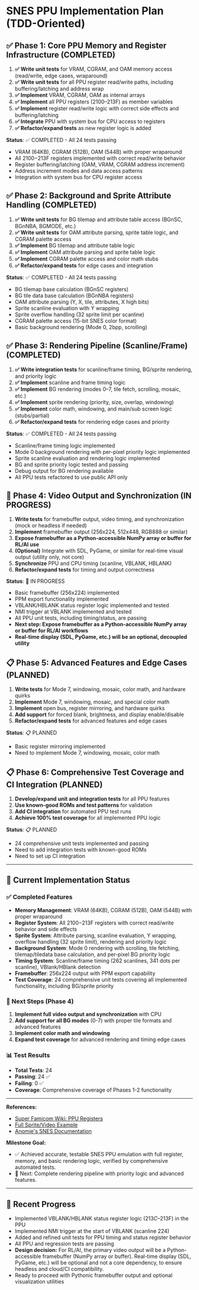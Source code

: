 # SNES PPU Implementation Plan (TDD-Oriented)

## ✅ Phase 1: Core PPU Memory and Register Infrastructure (COMPLETED)

1. **✅ Write unit tests** for VRAM, CGRAM, and OAM memory access (read/write, edge cases, wraparound)
2. **✅ Write unit tests** for all PPU register read/write paths, including buffering/latching and address wrap
3. **✅ Implement** VRAM, CGRAM, OAM as internal arrays
4. **✅ Implement** all PPU registers ($2100–$213F) as member variables
5. **✅ Implement** register read/write logic with correct side effects and buffering/latching
6. **✅ Integrate** PPU with system bus for CPU access to registers
7. **✅ Refactor/expand tests** as new register logic is added

**Status**: ✅ COMPLETED - All 24 tests passing

- VRAM (64KB), CGRAM (512B), OAM (544B) with proper wraparound
- All $2100-$213F registers implemented with correct read/write behavior
- Register buffering/latching (OAM, VRAM, CGRAM address increment)
- Address increment modes and data access patterns
- Integration with system bus for CPU register access

## ✅ Phase 2: Background and Sprite Attribute Handling (COMPLETED)

1. **✅ Write unit tests** for BG tilemap and attribute table access (BGnSC, BGnNBA, BGMODE, etc.)
2. **✅ Write unit tests** for OAM attribute parsing, sprite table logic, and CGRAM palette access
3. **✅ Implement** BG tilemap and attribute table logic
4. **✅ Implement** OAM attribute parsing and sprite table logic
5. **✅ Implement** CGRAM palette access and color math stubs
6. **✅ Refactor/expand tests** for edge cases and integration

**Status**: ✅ COMPLETED - All 24 tests passing

- BG tilemap base calculation (BGnSC registers)
- BG tile data base calculation (BGnNBA registers)
- OAM attribute parsing (Y, X, tile, attributes, X high bits)
- Sprite scanline evaluation with Y wrapping
- Sprite overflow handling (32 sprite limit per scanline)
- CGRAM palette access (15-bit SNES color format)
- Basic background rendering (Mode 0, 2bpp, scrolling)

## ✅ Phase 3: Rendering Pipeline (Scanline/Frame) (COMPLETED)

1. **✅ Write integration tests** for scanline/frame timing, BG/sprite rendering, and priority logic
2. **✅ Implement** scanline and frame timing logic
3. **✅ Implement** BG rendering (modes 0–7, tile fetch, scrolling, mosaic, etc.)
4. **✅ Implement** sprite rendering (priority, size, overlap, windowing)
5. **✅ Implement** color math, windowing, and main/sub screen logic (stubs/partial)
6. **✅ Refactor/expand tests** for rendering edge cases and priority

**Status**: ✅ COMPLETED - All 24 tests passing

- Scanline/frame timing logic implemented
- Mode 0 background rendering with per-pixel priority logic implemented
- Sprite scanline evaluation and rendering logic implemented
- BG and sprite priority logic tested and passing
- Debug output for BG rendering available
- All PPU tests refactored to use public API only

## 🔄 Phase 4: Video Output and Synchronization (IN PROGRESS)

1. **Write tests** for framebuffer output, video timing, and synchronization (mock or headless if needed)
2. **Implement** framebuffer output (256x224, 512x448, RGB888 or similar)
3. **Expose framebuffer as a Python-accessible NumPy array or buffer for RL/AI use**
4. **(Optional)** Integrate with SDL, PyGame, or similar for real-time visual output (utility only, not core)
5. **Synchronize** PPU and CPU timing (scanline, VBLANK, HBLANK)
6. **Refactor/expand tests** for timing and output correctness

**Status**: 🔄 IN PROGRESS

- Basic framebuffer (256x224) implemented
- PPM export functionality implemented
- VBLANK/HBLANK status register logic implemented and tested
- NMI trigger at VBLANK implemented and tested
- All PPU unit tests, including timing/status, are passing
- **Next step: Expose framebuffer as a Python-accessible NumPy array or buffer for RL/AI workflows**
- **Real-time display (SDL, PyGame, etc.) will be an optional, decoupled utility**

## 📋 Phase 5: Advanced Features and Edge Cases (PLANNED)

1. **Write tests** for Mode 7, windowing, mosaic, color math, and hardware quirks
2. **Implement** Mode 7, windowing, mosaic, and special color math
3. **Implement** open bus, register mirroring, and hardware quirks
4. **Add support** for forced blank, brightness, and display enable/disable
5. **Refactor/expand tests** for advanced features and edge cases

**Status**: 📋 PLANNED

- Basic register mirroring implemented
- Need to implement Mode 7, windowing, mosaic, color math

## 📋 Phase 6: Comprehensive Test Coverage and CI Integration (PLANNED)

1. **Develop/expand unit and integration tests** for all PPU features
2. **Use known-good ROMs and test patterns** for validation
3. **Add CI integration** for automated PPU test runs
4. **Achieve 100% test coverage** for all implemented PPU logic

**Status**: 📋 PLANNED

- 24 comprehensive unit tests implemented and passing
- Need to add integration tests with known-good ROMs
- Need to set up CI integration

---

## 🎯 Current Implementation Status

### ✅ Completed Features

- **Memory Management**: VRAM (64KB), CGRAM (512B), OAM (544B) with proper wraparound
- **Register System**: All $2100-$213F registers with correct read/write behavior and side effects
- **Sprite System**: Attribute parsing, scanline evaluation, Y wrapping, overflow handling (32 sprite limit), rendering and priority logic
- **Background System**: Mode 0 rendering with scrolling, tile fetching, tilemap/tiledata base calculation, and per-pixel BG priority logic
- **Timing System**: Scanline/frame timing (262 scanlines, 341 dots per scanline), VBlank/HBlank detection
- **Framebuffer**: 256x224 output with PPM export capability
- **Test Coverage**: 24 comprehensive unit tests covering all implemented functionality, including BG/sprite priority

### 🔄 Next Steps (Phase 4)

1. **Implement full video output and synchronization** with CPU
2. **Add support for all BG modes** (0-7) with proper tile formats and advanced features
3. **Implement color math and windowing**
4. **Expand test coverage** for advanced rendering and timing edge cases

### 📊 Test Results

- **Total Tests**: 24
- **Passing**: 24 ✅
- **Failing**: 0 ✅
- **Coverage**: Comprehensive coverage of Phases 1-2 functionality

---

**References:**

- [Super Famicom Wiki: PPU Registers](https://wiki.superfamicom.org/registers)
- [Full Sprite/Video Example](https://wiki.superfamicom.org/snes-sprites/history/1592699300223)
- [Anomie's SNES Documentation](https://problemkaputt.de/fullsnes.htm)

**Milestone Goal:**

- ✅ Achieved accurate, testable SNES PPU emulation with full register, memory, and basic rendering logic, verified by comprehensive automated tests.
- 🎯 Next: Complete rendering pipeline with priority logic and advanced features.

---

## 🎯 Recent Progress

- Implemented VBLANK/HBLANK status register logic ($213C–$213F) in the PPU
- Implemented NMI trigger at the start of VBLANK (scanline 224)
- Added and refined unit tests for PPU timing and status register behavior
- All PPU and regression tests are passing
- **Design decision:** For RL/AI, the primary video output will be a Python-accessible framebuffer (NumPy array or buffer). Real-time display (SDL, PyGame, etc.) will be optional and not a core dependency, to ensure headless and cloud/CI compatibility.
- Ready to proceed with Pythonic framebuffer output and optional visualization utilities
